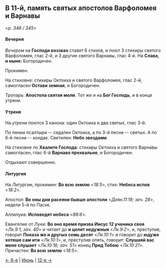 
## В 11-й, память святых апостолов Варфоломея и Варнавы

<*p. 346 / 345*>

#### Вечерня

*Вечером* на **Господи воззвах** ставят 6 стихов, и поют 3 стихиры святого Варфоломея, глас 2-й, 
и 3 другие святого Варнавы, глас 4-й. На **Слава, и ныне:** Богородичен. 

Прокимен. 

На стиховне: стихиры Октоиха и святого Варфоломея, глас 2-й, самогласен **Остави земная**, и Богородичен. 

Тропарь: **Апостола святая моли**. Тот же и на **Бог Господь**, и в конце утрени. 

#### Утреня

На *утрени* поются 3 канона: один Октоиха и два святых, глас 3-й. 

По пении псалтыри -- седален Октоиха, а по 3-й песни -- святых. А по 6-й песни -- кондак. 
Светилен: **Небо звездами**. 

На стиховне по **Хвалите Господа**: стихиры Октоиха и святого Варнавы самогласен, 
глас 6-й **Варнаво прехвальне**, и Богородичен. 

Отдыхают совершенно. 

#### Литургия

На *Литургии*, прокимен: **Во всю землю** <*18:5*>, стих: **Небеса испов** <*18:2*>. 

Апостол: **Во оны дни расеяни бывше апостоли** <*Деян.11:19; зач. 28*>, недели 5-й по Пасхе. 

Аллилуиа: **Исповедят небеса** <*88:6*>. 

Евангелие от Луки: **Во оно время призва Иисус 12 ученика своя** <*Лк.9:1; зач. 40*> и читает до 
**и целит недужныя** <*Лк.9:2*>, 
и, преступив, говорит **Показа же и другых семь десят** <*Лк.10:1*> и говорит до **юдуже хотяше сам ити** <*Лк.10:1*>, 
и, преступив опять, говорит: **Слушаяй вас мене слушает** <*Лк.10:16; зач. 51*> конец **Пред Тобою** <*Лк.10:21*>. 
Причастен: **Во всю землю** <*18:5*>.  

[← 8-е](06_08_AST.ru.md) | [Июнь](README.md#11-й) | [12-е →](06_12_AST.ru.md)
